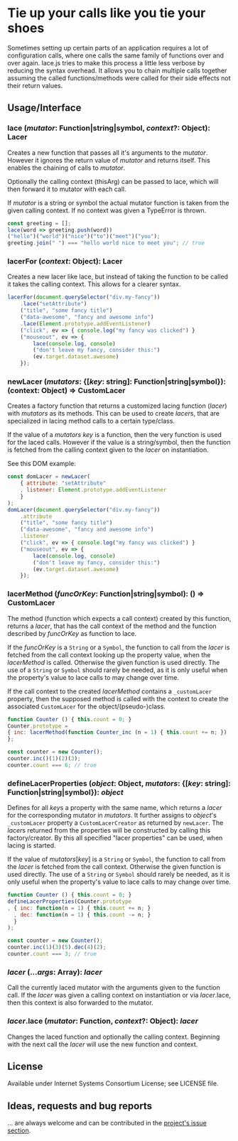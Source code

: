 # Tie up your calls like you tie your shoes

Sometimes setting up certain parts of an application requires a lot of
configuration calls, where one calls the same family of functions over and over
again. lace.js tries to make this process a little less verbose by reducing
the syntax overhead. It allows you to chain multiple calls together assuming
the called functions/methods were called for their side effects not their
return values.

## Usage/Interface

### lace (*mutator*: Function|string|symbol, *context*?: Object): Lacer

Creates a new function that passes all it's arguments to the *mutator*.
However it ignores the return value of *mutator* and returns itself.
This enables the chaining of calls to *mutator*.

Optionally the calling context (thisArg) can be passed to lace, which will
then forward it to mutator with each call.

If *mutator* is a string or symbol the actual mutator function is taken from
the given calling context. If no context was given a TypeError is thrown.

```js
const greeting = [];
lace(word => greeting.push(word))
("hello")("world")("nice")("to")("meet")("you");
greeting.join(" ") === "hello world nice to meet you"; // true
```

### lacerFor (*context*: Object): Lacer

Creates a new lacer like lace, but instead of taking the function to be called
it takes the calling context. This allows for a clearer syntax.

```js
lacerFor(document.querySelector("div.my-fancy"))
	.lace("setAttribute")
	("title", "some fancy title")
	("data-awesome", "fancy and awesome info")
	.lace(Element.prototype.addEventListener)
	("click", ev => { console.log("my fancy was clicked") }
	("mouseout", ev => {
		lace(console.log, console)
		("don't leave my fancy, consider this:")
		(ev.target.dataset.awesome)
	});
```

### newLacer (*mutators*: {[*key*: string]: Function|string|symbol}): (context: Object) => CustomLacer

Creates a factory function that returns a customized lacing function (*lacer*)
with *mutators* as its methods. This can be used to create *lacer*s, that are
specialized in lacing method calls to a certain type/class.

If the value of a *mutators key* is a function, then the very function is
used for the laced calls. However if the value is a string/symbol, then the function
is fetched from the calling context given to the *lacer* on instantiation.

See this DOM example:

```js
const domLacer = newLacer(
	{ attribute: "setAttribute"
	, listener: Element.prototype.addEventListener
	}
);
domLacer(document.querySelector("div.my-fancy"))
	.attribute
	("title", "some fancy title")
	("data-awesome", "fancy and awesome info")
	.listener
	("click", ev => { console.log("my fancy was clicked") }
	("mouseout", ev => {
		lace(console.log, console)
		("don't leave my fancy, consider this:")
		(ev.target.dataset.awesome)
	});
```


### lacerMethod (*funcOrKey*: Function|string|symbol): () => CustomLacer

The method (function which expects a call context) created by this function,
returns a *lacer*, that has the call context of the method and the function
described by *funcOrKey* as function to lace.

If the *funcOrKey* is a `String` or a `Symbol`, the function to call from the *lacer*
is fetched from the call context looking up the property value, when the
*lacerMethod* is called. Otherwise the given function is used directly.
The use of a `String` or `Symbol` should rarely be needed, as it is only useful
when the property's value to lace calls to may change over time.

If the call context to the created *lacerMethod* contains a `_customLacer`
property, then the supposed method is called with the context to create the
associated `CustomLacer` for the object/(pseudo-)class.

```js
function Counter () { this.count = 0; }
Counter.prototype =
{ inc: lacerMethod(function Counter_inc (n = 1) { this.count += n; })
};

const counter = new Counter();
counter.inc()(1)(2)(3);
counter.count === 6; // true
```


### defineLacerProperties (*object*: Object, *mutators*: {[*key*: string]: Function|string|symbol}): *object*

Defines for all *key*s a property with the same name, which returns a *lacer*
for the corresponding mutator in *mutators*. It further assigns to *object*'s
`_customLacer` property a `CustomLacerCreator` as returned by `newLacer`.
The *lacer*s returned from the properties will be constructed by calling this
factory/creator. By this all specified "lacer properties" can be used, when
lacing is started.

If the value of *mutators*[*key*] is a `String` or `Symbol`, the function to
call from the *lacer* is fetched from the call context. Otherwise the given
function is used directly.
The use of a `String` or `Symbol` should rarely be needed, as it is only useful
when the property's value to lace calls to may change over time.

```js
function Counter () { this.count = 0; }
defineLacerProperties(Counter.prototype
, { inc: function(n = 1) { this.count += n; }
  , dec: function(n = 1) { this.count -= n; }
  }
);

const counter = new Counter();
counter.inc(1)(3)(5).dec(4)(2);
counter.count === 3; // true

```


### *lacer* (...*args*: Array<any>): *lacer*

Call the currently laced mutator with the arguments given to the function call.
If the *lacer* was given a calling context on instantiation or via
*lacer*.lace, then this context is also forwarded to the mutator.


### *lacer*.lace (*mutator*: Function, *context*?: Object): *lacer*

Changes the laced function and optionally the calling context.
Beginning with the next call the *lacer* will use the new function and context.

## License

Available under Internet Systems Consortium License; see LICENSE file.

## Ideas, requests and bug reports

... are always welcome and can be contributed in the
[project's issue section](https://github.com/codephant/lace/issues).